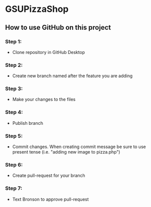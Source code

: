 # GSUPizzaShop

## How to use GitHub on this project

### Step 1:
* Clone repository in GitHub Desktop

### Step 2:
* Create new branch named after the feature you are adding

### Step 3:
* Make your changes to the files

### Step 4:
* Publish branch

### Step 5:
* Commit changes. When creating commit message be sure to use present tense (i.e. "adding new image to pizza.php")

### Step 6:
* Create pull-request for your branch

### Step 7:
* Text Bronson to approve pull-request
